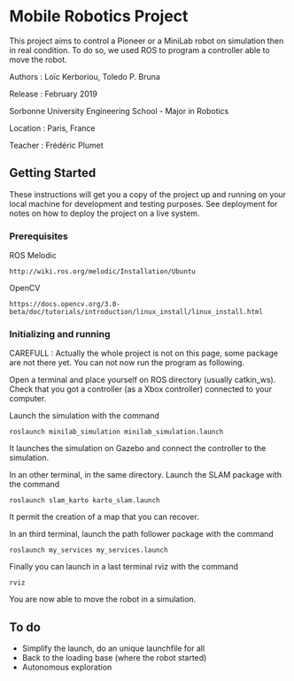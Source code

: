 # Mobile Robotics Project 

This project aims to control a Pioneer or a MiniLab robot on simulation then in real condition. To do so, we used ROS to program a controller able to move the robot.


Authors : Loïc Kerboriou, Toledo P. Bruna

Release : February 2019

Sorbonne University Engineering School - Major in Robotics

Location : Paris, France

Teacher : Frédéric Plumet


## Getting Started

These instructions will get you a copy of the project up and running on your local machine for development and testing purposes. See deployment for notes on how to deploy the project on a live system.

### Prerequisites

ROS Melodic

```
http://wiki.ros.org/melodic/Installation/Ubuntu
```
OpenCV 

```
https://docs.opencv.org/3.0-beta/doc/tutorials/introduction/linux_install/linux_install.html
```


### Initializing and running

CAREFULL : Actually the whole project is not on this page, some package are not there yet. You can not now run the program as following. 

Open a terminal and place yourself on ROS directory (usually catkin_ws). Check that you got a controller (as a Xbox controller) connected to your computer.

Launch the simulation with the command
```
roslaunch minilab_simulation minilab_simulation.launch
```
It launches the simulation on Gazebo and connect the controller to the simulation.

In an other terminal, in the same directory. Launch the SLAM package with the command
```
roslaunch slam_karto karto_slam.launch
```
It permit the creation of a map that you can recover.

In an third terminal, launch the path follower package with the command
```
roslaunch my_services my_services.launch
```

Finally you can launch in a last terminal rviz with the command 
```
rviz
```

You are now able to move the robot in a simulation.

## To do

-  Simplify the launch, do an unique launchfile for all
-  Back to the loading base (where the robot started)
-  Autonomous exploration
